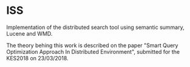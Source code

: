 # ISS
Implementation of the distributed search tool using semantic summary, Lucene and WMD.

The theory behing this work is described on the paper "Smart Query Optimization Approach In Distributed Environment", submitted for the KES2018 on 23/03/2018.

